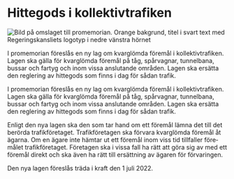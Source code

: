 # Hittegods i kollektivtrafiken

![Bild på omslaget till promemorian. Orange bakgrund, titel i svart text med Regeringskansliets logotyp i nedre vänstra hörnet](/contentassets/03c5f212d19c40a8bc73608f38f194b0/omslag-ds2021-26.jpg?width=150&quality=85)

I promemorian föreslås en ny lag om kvar­glömda före­mål i kollektiv­trafiken. Lagen ska gälla för kvar­glömda före­mål på tåg, spår­vagnar, tunnel­bana, bussar och fartyg och inom vissa anslu­tande områden. Lagen ska ersätta den reglering av hitte­gods som finns i dag för sådan
trafik.

I promemorian föreslås en ny lag om kvar­glömda före­mål i kollektiv­trafiken. Lagen ska gälla för kvar­glömda före­mål på tåg, spår­vagnar, tunnel­bana, bussar och fartyg och inom vissa anslu­tande områden. Lagen ska ersätta den reglering av hitte­gods som finns i dag för sådan
trafik.

Enligt den nya lagen ska den som tar hand om ett före­mål lämna det till det berörda trafik­företaget. Trafik­före­tagen ska förvara kvar­glömda före­mål åt ägarna. Om en ägare inte hämtar ut ett före­mål inom viss tid till­faller före­målet trafik­företaget. Före­tagen ska i vissa fall ha rätt att göra sig av med ett före­mål direkt och ska även ha rätt till ersätt­ning av ägaren för förva­ringen.

Den nya lagen föreslås träda i kraft den 1 juli 2022.
